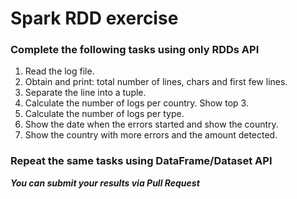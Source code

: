 # Spark RDD exercise

### Complete the following tasks using only RDDs API

1. Read the log file.  
2. Obtain and print: total number of lines, chars and first few lines.  
3. Separate the line into a tuple.  
4. Calculate the number of logs per country. Show top 3.  
5. Calculate the number of logs per type.  
6. Show the date when the errors started and show the country.  
7. Show the country with more errors and the amount detected.  

### Repeat the same tasks using DataFrame/Dataset API

___You can submit your results via Pull Request___
